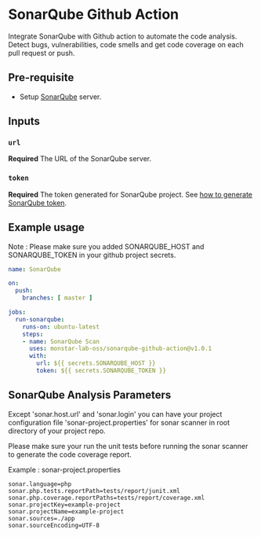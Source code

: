 # SonarQube Github Action
Integrate SonarQube with Github action to automate the code analysis. Detect bugs, vulnerabilities, code smells and get code coverage on each pull request or push.

## Pre-requisite
- Setup [SonarQube](https://docs.sonarqube.org/latest/setup/install-server/) server.

## Inputs

### `url`

**Required** The URL of the SonarQube server.

### `token`

**Required** The token generated for SonarQube project. See [how to generate SonarQube token](https://docs.sonarqube.org/latest/user-guide/user-token/).

## Example usage
Note : Please make sure you added SONARQUBE_HOST and SONARQUBE_TOKEN in your github project secrets.
```yaml
name: SonarQube

on:
  push:
    branches: [ master ]

jobs:
  run-sonarqube:
    runs-on: ubuntu-latest
    steps:
    - name: SonarQube Scan
      uses: monstar-lab-oss/sonarqube-github-action@v1.0.1
      with:
        url: ${{ secrets.SONARQUBE_HOST }}
        token: ${{ secrets.SONARQUBE_TOKEN }}
```

## SonarQube Analysis Parameters
Except 'sonar.host.url' and 'sonar.login' you can have your project configuration file 'sonar-project.properties' for sonar scanner in root directory of your project repo.

Please make sure your run the unit tests before running the sonar scanner to generate the code coverage report.

Example : sonar-project.properties
```properties
sonar.language=php
sonar.php.tests.reportPath=tests/report/junit.xml
sonar.php.coverage.reportPaths=tests/report/coverage.xml
sonar.projectKey=example-project
sonar.projectName=example-project
sonar.sources=./app
sonar.sourceEncoding=UTF-8
```